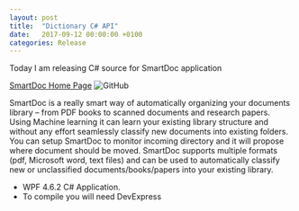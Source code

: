 ```yaml
---
layout: post
title:  "Dictionary C# API"
date:   2017-09-12 00:00:00 +0100
categories: Release
---
```


Today I am releasing C# source for SmartDoc application

[SmartDoc Home Page](http://smartdoc.wikiled.com/)
![GitHub](https://github.com/AndMu/SmartDoc)

SmartDoc is a really smart way of automatically organizing your documents library – from PDF books to scanned documents and research papers.	Using Machine learning it can learn your existing library structure and without any effort seamlessly classify new documents into existing folders. You can setup SmartDoc to monitor incoming directory and it will propose where document should be moved. SmartDoc supports multiple formats (pdf, Microsoft word, text files) and can be used to automatically classify new or unclassified documents/books/papers into your existing library.


* WPF 4.6.2 C# Application. 
* To compile you will need DevExpress

